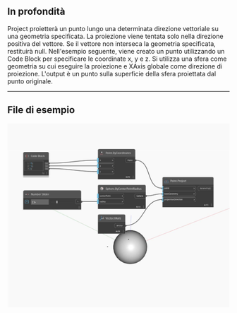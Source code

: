 ## In profondità
Project proietterà un punto lungo una determinata direzione vettoriale su una geometria specificata. La proiezione viene tentata solo nella direzione positiva del vettore. Se il vettore non interseca la geometria specificata, restituirà null. Nell'esempio seguente, viene creato un punto utilizzando un Code Block per specificare le coordinate x, y e z. Si utilizza una sfera come geometria su cui eseguire la proiezione e XAxis globale come direzione di proiezione. L'output è un punto sulla superficie della sfera proiettata dal punto originale.
___
## File di esempio

![Project](./Autodesk.DesignScript.Geometry.Point.Project_img.jpg)

